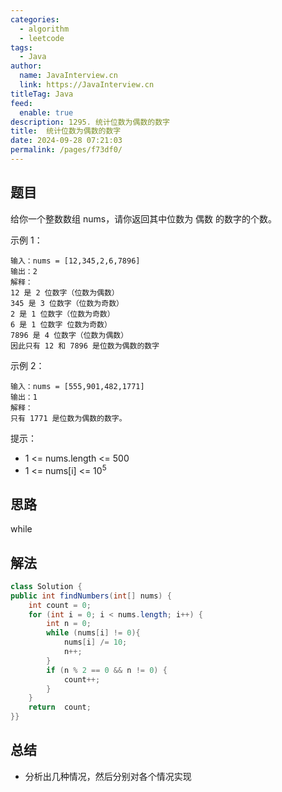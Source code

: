 ```yaml
---
categories: 
  - algorithm
  - leetcode
tags: 
  - Java
author: 
  name: JavaInterview.cn
  link: https://JavaInterview.cn
titleTag: Java
feed: 
  enable: true
description: 1295. 统计位数为偶数的数字
title:  统计位数为偶数的数字
date: 2024-09-28 07:21:03
permalink: /pages/f73df0/
---
```


## 题目

给你一个整数数组 nums，请你返回其中位数为 偶数 的数字的个数。



示例 1：

    输入：nums = [12,345,2,6,7896]
    输出：2
    解释：
    12 是 2 位数字（位数为偶数）
    345 是 3 位数字（位数为奇数）  
    2 是 1 位数字（位数为奇数）
    6 是 1 位数字 位数为奇数）
    7896 是 4 位数字（位数为偶数）  
    因此只有 12 和 7896 是位数为偶数的数字
示例 2：

    输入：nums = [555,901,482,1771]
    输出：1
    解释：
    只有 1771 是位数为偶数的数字。


提示：

* 1 <= nums.length <= 500
* 1 <= nums[i] <= 10<sup>5</sup>

## 思路

while

## 解法
```java
class Solution {
public int findNumbers(int[] nums) {
    int count = 0;
    for (int i = 0; i < nums.length; i++) {
        int n = 0;
        while (nums[i] != 0){
            nums[i] /= 10;
            n++;
        }
        if (n % 2 == 0 && n != 0) {
            count++;
        }
    }
    return  count;
}}

```

## 总结

- 分析出几种情况，然后分别对各个情况实现 
